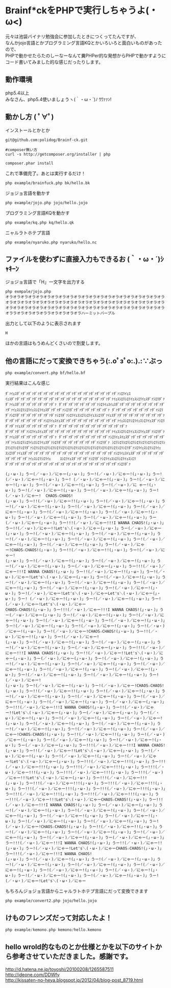 Brainf*ckをPHPで実行しちゃうよ(・ω<)
==========

元々は池袋バイナリ勉強会に参加したときにつくってたんですが、  
なんかjojo言語とかプログラミング言語KQとかいろいろと面白いものがあったので、  
PHPで動かせたらたのしーなーなんて糞PHPer的な発想からPHPで動かすようにコード書いてみました的な感じだったりします。

動作環境
------------
php5.4以上  
みなさん、php5.4使いましょうヽ(｀・ω・´)ﾉ ｳﾜｧｧﾝ!


動かし方 ( ﾟ∀ﾟ)
------------
インストールとかとか

	git@github.com:polidog/Brainf-ck.git
	
	#composer無い方
	curl -s http://getcomposer.org/installer | php
	
	composer.phar install 

これで準備完了。あとは実行するだけ！

	php example/brainfuck.php bk/hello.bk


ジョジョ言語を動かす

 	php example/jojo.php jojo/hello.jojo 

プログラミング言語KQを動かす

	php example/kq.php kq/hello.qk

ニャルラトホテプ言語

	php example/nyaruko.php nyaruko/hello.nc


ファイルを使わずに直接入力もできるお (｀・ω・´)ｼｬｷｰﾝ
-----

ジョジョ言語で「H」一文字を出力する

	php exmpale/jojo.php
	オラオラオラオラオラオラオラオラオラオラオラオラオラオラオラオラオラオラオラオラオラオラオラオラオラオラオラオラオラオラオラオラオラオラオラオラオラオラオラオラオラオラオラオラオラオラオラオラオラオラオラオラオラオラオラオラオラオラオラオラオラオラオラオララオラオラオラオララオラオラオラオラハーミットパープル

出力として以下のように表示されます
	
	H


ほかの言語はもうめんどくさいので割愛します。

他の言語にだって変換できちゃう(:.oﾟзﾟo:.).:∵ぶっ
----

	php example/convert.php bf/hello.bf


実行結果はこんな感じ
	
	ﾀﾞｧｲｪｽﾀﾞｧﾀﾞｧﾀﾞｧﾀﾞｧﾀﾞｧﾀﾞｧﾀﾞｧﾀﾞｧﾀﾞｧﾀﾞｧﾀﾞｧﾀﾞｧﾀﾞｧﾀﾞｧﾀﾞｧﾀﾞｧﾀﾞｧﾀﾞｧｼｴﾘｲｪｽ
	ｲｪｽﾀﾞｧﾀﾞｧﾀﾞｧﾀﾞｧﾀﾞｧﾀﾞｧﾀﾞｧﾀﾞｧﾀﾞｧﾀﾞｧﾀﾞｧﾀﾞｧﾀﾞｧﾀﾞｧﾀﾞｧﾀﾞｧﾀﾞｧﾀﾞｧｲｪｽｼｴﾘｼｴﾘｲｪｽｼｴﾘｲｪｽﾀﾞｧｼｴﾘﾀﾞｧﾀﾞｧｲｪｽﾀﾞｧﾀﾞｧﾀﾞｧﾀﾞｧﾀﾞｧﾀﾞｧﾀﾞｧ	ﾀﾞｧﾀﾞｧﾀﾞｧﾀﾞｧﾀﾞｧﾀﾞｧﾀﾞｧｼｴﾘｲｪｽｲｪｽﾀﾞｧﾀﾞｧﾀﾞｧﾀﾞｧﾀﾞｧﾀﾞｧﾀﾞｧﾀﾞｧﾀﾞｧﾀﾞｧｲｪｽｼｴﾘｼｴﾘｲｪｽｼｴﾘｲｪｽﾀﾞｧﾀﾞｧﾀﾞｧｼｴﾘﾀﾞｧﾀﾞｧﾀﾞｧﾀﾞｧﾀﾞｧﾀﾞｧﾀﾞｧ	ﾀﾞｧﾀﾞｧﾀﾞｧﾀﾞｧﾀﾞｧﾀﾞｧﾀﾞｧﾀﾞｧｼｴﾘﾀﾞｧｼｴﾘﾀﾞｧﾀﾞｧﾀﾞｧﾀﾞｧﾀﾞｧﾀﾞｧﾀﾞｧｼｴﾘﾀﾞｧｼｴﾘｲｪｽｼｴﾘｼｴﾘｲｪｽｼｴﾘﾀﾞｧｲｪｽﾀﾞｧﾀﾞｧﾀﾞｧﾀﾞｧﾀﾞｧﾀﾞｧﾀﾞｧﾀﾞｧﾀﾞｧ	ﾀﾞｧﾀﾞｧﾀﾞｧﾀﾞｧﾀﾞｧﾀﾞｧﾀﾞｧｼｴﾘｲｪｽｲｪｽﾀﾞｧﾀﾞｧﾀﾞｧﾀﾞｧﾀﾞｧﾀﾞｧﾀﾞｧﾀﾞｧﾀﾞｧﾀﾞｧｲｪｽｼｴﾘｼｴﾘｲｪｽｼｴﾘｲｪｽﾀﾞｧｼｴﾘﾀﾞｧﾀﾞｧｲｪｽﾀﾞｧﾀﾞｧﾀﾞｧﾀﾞｧﾀﾞｧﾀﾞｧ	ﾀﾞｧﾀﾞｧﾀﾞｧﾀﾞｧﾀﾞｧﾀﾞｧﾀﾞｧﾀﾞｧﾀﾞｧﾀﾞｧﾀﾞｧﾀﾞｧ
	ﾀﾞｧﾀﾞｧﾀﾞｧﾀﾞｧｼｴﾘｲｪｽｲｪｽﾀﾞｧﾀﾞｧﾀﾞｧﾀﾞｧﾀﾞｧﾀﾞｧﾀﾞｧﾀﾞｧﾀﾞｧﾀﾞｧﾀﾞｧﾀﾞｧｲｪｽｼｴﾘｼｴﾘｲｪｽｼｴﾘｲｪｽﾀﾞｧｼｴﾘﾀﾞｧﾀﾞｧｲｪｽﾀﾞｧﾀﾞｧﾀﾞｧﾀﾞｧﾀﾞｧﾀﾞｧﾀﾞｧ	ﾀﾞｧﾀﾞｧﾀﾞｧﾀﾞｧﾀﾞｧﾀﾞｧﾀﾞｧﾀﾞｧﾀﾞｧｼｴﾘｲｪｽｲｪｽﾀﾞｧﾀﾞｧﾀﾞｧﾀﾞｧﾀﾞｧﾀﾞｧﾀﾞｧﾀﾞｧｲｪｽｼｴﾘｼｴﾘｲｪｽｼｴﾘｲｪｽﾀﾞｧｼｴﾘﾀﾞｧﾀﾞｧﾀﾞｧﾀﾞｧﾀﾞｧﾀﾞｧﾀﾞｧｼｴﾘﾀﾞｧ	ｼｴﾘｼｴﾘｼｴﾘｼｴﾘｼｴﾘｼｴﾘｼｴﾘｼｴﾘｼｴﾘｼｴﾘｼｴﾘｼｴﾘｼｴﾘﾀﾞｧｼｴﾘｼｴﾘｼｴﾘｼｴﾘｼｴﾘｼｴﾘｼｴﾘｼｴﾘｼｴﾘｼｴﾘｼｴﾘｼｴﾘｼｴﾘｼｴﾘｼｴﾘｼｴﾘｼｴﾘﾀﾞｧｼｴﾘｲｪｽｼｴﾘｼｴﾘｲｪ	ｽｼｴﾘﾀﾞｧｲｪｽﾀﾞｧﾀﾞｧﾀﾞｧﾀﾞｧﾀﾞｧﾀﾞｧﾀﾞｧﾀﾞｧﾀﾞｧﾀﾞｧﾀﾞｧﾀﾞｧﾀﾞｧﾀﾞｧﾀﾞｧﾀﾞｧｼｴﾘｲｪｽｲｪｽﾀﾞｧﾀﾞｧﾀﾞｧﾀﾞｧﾀﾞｧﾀﾞｧﾀﾞｧﾀﾞｧﾀﾞｧﾀﾞｧｲｪｽｼｴﾘｼｴﾘｲｪ	ｽｼｴﾘｲｪｽﾀﾞｧﾀﾞｧﾀﾞｧｼｴﾘﾀﾞｧｼｴﾘｲｪｽｼｴﾘｼｴﾘｲｪｽｼｴﾘ
	ﾀﾞｧﾀﾞｧﾀﾞｧﾀﾞｧﾀﾞｧﾀﾞｧﾀﾞｧﾀﾞｧﾀﾞｧﾀﾞｧﾀﾞｧﾀﾞｧﾀﾞｧﾀﾞｧﾀﾞｧﾀﾞｧﾀﾞｧﾀﾞｧﾀﾞｧﾀﾞｧｼｴﾘﾀﾞｧ

	(」・ω・)」うー(／・ω・)／にゃー(」・ω・)」うー!(／・ω・)／にゃー!(」・ω・)」うー!(／・ω・)／にゃー!(」・ω・)」うー!	(／・ω・)／にゃー!(」・ω・)」うー!(／・ω・)／にゃー!(」・ω・)」うー!(／・ω・)／にゃー!(」・ω・)」うー!(／・ω・)／に	ゃー!(」・ω・)」うー!(／・ω・)／にゃー!(」・ω・)」うー!(／・ω・)／にゃー!(」・ω・)」うー!(／・ω・)／にゃー!	CHAOS☆CHAOS!
	(」・ω・)」うー!!(／・ω・)／にゃー!!(」・ω・)」うー!(／・ω・)／にゃー!(」・ω・)」うー!(／・ω・)／にゃー!(」・ω・)」うー!(／・ω・)／にゃー!(」・ω・)」うー!(／・ω・)／にゃー!(」・ω・)」うー!(／・ω・)／にゃー!(」・ω・)」うー!(／・ω・)／にゃー!(」・ω・)」うー!(／・ω・)／にゃー!(」・ω・)」うー!(／・ω・)／にゃー!(」・ω・)」うー(／・ω・)／にゃー(」・ω・)」うー!!!(／・ω・)／にゃー!!!I WANNA CHAOS!(」・ω・)」うー!!(／・ω・)／にゃー!!Let's＼(・ω・)／にゃー(」・ω・)」うー(／・ω・)／にゃー(」・ω・)」うー!(／・ω・)／にゃー!(」・ω・)」うー!(／・ω・)／にゃー!(」・ω・)」うー!(／・ω・)／にゃー!(」・ω・)」うー!(／・ω・)／にゃー!(」・ω・)」うー!(／・ω・)／にゃー!(」・ω・)」うー!(／・ω・)／にゃー!(」・ω・)」うー!(／・ω・)／にゃー!CHAOS☆CHAOS!(」・ω・)」うー!!(／・ω・)／にゃー!!(」・ω・)」うー!(／・ω・)／にゃー!	
	(」・ω・)」うー!(／・ω・)／にゃー!(」・ω・)」うー!(／・ω・)／にゃー!(」・ω・)」うー!(／・ω・)／にゃー!(」・ω・)」うー(／・ω・)／にゃー(」・ω・)」うー!!!(／・ω・)／にゃー!!!I WANNA CHAOS!(」・ω・)」うー!!(／・ω・)／にゃー!!(」・ω・)」うー!(／・ω・)／にゃー!Let's＼(・ω・)／にゃー(」・ω・)」うー!(／・ω・)／にゃー!(」・ω・)」うー!(／・ω・)／にゃー!(」・ω・)」うー!(／・ω・)／にゃー!(」・ω・)」うー!(／・ω・)／にゃー!(」・ω・)」うー!(／・ω・)／にゃー!(」・ω・)」うー!(／・ω・)／にゃー!(」・ω・)」うー!(／・ω・)／にゃー!Let's＼(・ω・)／にゃーLet's＼(・ω・)／にゃー(」・ω・)」うー!	(／・ω・)／にゃー!(」・ω・)」うー!(／・ω・)／にゃー!(」・ω・)」うー!(／・ω・)／にゃー!Let's＼(・ω・)／にゃー	
	CHAOS☆CHAOS!(」・ω・)」うー!!!(／・ω・)／にゃー!!!I WANNA CHAOS!(」・ω・)」うー(／・ω・)／にゃー(」・ω・)」うー!(／・ω・)／にゃー!(」・ω・)」うー!(／・ω・)／にゃー!(」・ω・)」うー!(／・ω・)／にゃー!(」・ω・)」うー!(／・ω・)／にゃー!(」・ω・)」うー!(／・ω・)／にゃー!(」・ω・)」うー!(／・ω・)／にゃー!(」・ω・)」うー!(／・ω・)／にゃー!(」・ω・)」うー!(／・ω・)／にゃー!CHAOS☆CHAOS!(」・ω・)」うー!!(／・ω・)／にゃー!!(」・ω・)」うー!(／・ω・)／にゃー!	
	(」・ω・)」うー!(／・ω・)／にゃー!(」・ω・)」うー!(／・ω・)／にゃー!(」・ω・)」うー!(／・ω・)／にゃー!(」・ω・)」うー(／・ω・)／にゃー(」・ω・)」うー!!!(／・ω・)／にゃー!!!I WANNA CHAOS!(」・ω・)」うー!!(／・ω・)／にゃー!!Let's＼(・ω・)／にゃー(」・ω・)」うー(／・ω・)／にゃー(」・ω・)」うー!(／・ω・)／にゃー!(」・ω・)」うー!(／・ω・)／にゃー!(」・ω・)」うー!(／・ω・)／にゃー!(」・ω・)」うー!(／・ω・)／にゃー!(」・ω・)」うー!(／・ω・)／にゃー!(」・ω・)」うー!(／・ω・)／にゃー!(」・ω・)」うー!(／・ω・)／にゃー!(」・ω・)」うー!(／・ω・)／にゃー!(」・ω・)」うー!(／・ω・)／にゃー!
	(」・ω・)」うー!(／・ω・)／にゃー!(」・ω・)」うー!(／・ω・)／にゃー!CHAOS☆CHAOS!(」・ω・)」うー!!(／・ω・)／にゃー!!(」・ω・)」うー!(／・ω・)／にゃー!(」・ω・)」うー!(／・ω・)／にゃー!(」・ω・)」うー!(／・ω・)／にゃー!(」・ω・)」うー!(／・ω・)／にゃー!(」・ω・)」うー!(／・ω・)／にゃー!(」・ω・)」うー(／・ω・)／にゃー(」・ω・)」うー!!!(／・ω・)／にゃー!!!I WANNA CHAOS!(」・ω・)」うー!!(／・ω・)／にゃー!!Let's＼(・ω・)／にゃー(」・ω・)」うー(／・ω・)／にゃー(」・ω・)」うー!(／・ω・)／にゃー!(」・ω・)」うー!(／・ω・)／にゃー!(」・ω・)」うー!(／・ω・)／にゃー!(」・ω・)」うー!(／・ω・)／にゃー!(」・ω・)」うー!(／・ω・)／にゃー!(」・ω・)」うー!(／・ω・)／にゃー!(」・ω・)」うー!(／・ω・)／にゃー!(」・ω・)」うー!(／・ω・)／にゃー!CHAOS☆CHAOS!(」・ω・)」うー!!(／・ω・)／にゃー!!(」・ω・)」うー!(／・ω・)／にゃー!(」・ω・)」うー!(／・ω・)／にゃー!(」・ω・)」うー!(／・ω・)／にゃー!(」・ω・)」うー(／・ω・)／にゃー(」・ω・)」うー!!!(／・ω・)／にゃー!!!I WANNA CHAOS!(」・ω・)」うー!!(／・ω・)／にゃー!!Let's＼(・ω・)／にゃー(」・ω・)」うー!(／・ω・)／にゃー!(」・ω・)」うー!(／・ω・)／にゃー!(」・ω・)」うー!(／・ω・)／にゃー!Let's＼(・ω・)／にゃー(」・ω・)」うー!!!(／・ω・)／にゃー!!!(」・ω・)」うー!!!(／・ω・)／にゃー!!!(」・ω・)」うー!!!(／・ω・)／にゃー!!!(」・ω・)」うー!!!(／・ω・)／にゃー!!!(」・ω・)」うー!!!(／・ω・)／にゃー!!!(」・ω・)」うー!!!(／・ω・)／にゃー!!!Let's＼(・ω・)／にゃー(」・ω・)」うー!!!(／・ω・)／にゃー!!!
	(」・ω・)」うー!!!(／・ω・)／にゃー!!!(」・ω・)」うー!!!(／・ω・)／にゃー!!!(」・ω・)」うー!!!(／・ω・)／にゃー!!!(」・ω・)」うー!!!(／・ω・)／にゃー!!!(」・ω・)」うー!!!(／・ω・)／にゃー!!!(」・ω・)」うー!!!(／・ω・)／にゃー!!!(」・ω・)」うー!!!(／・ω・)／にゃー!!!Let's＼(・ω・)／にゃーCHAOS☆CHAOS!(」・ω・)」うー!!!(／・ω・)／にゃー!!!I WANNA CHAOS!(」・ω・)」うー(／・ω・)／にゃー(」・ω・)」うー!(／・ω・)／にゃー!(」・ω・)」うー!(／・ω・)／にゃー!(」・ω・)」うー!(／・ω・)／にゃー!(」・ω・)」うー!(／・ω・)／にゃー!(」・ω・)」うー!(／・ω・)／にゃー!(」・ω・)」うー!(／・ω・)／にゃー!(」・ω・)」うー!(／・ω・)／にゃー!(」・ω・)」うー!(／・ω・)／にゃー!CHAOS☆CHAOS!(」・ω・)」うー!!(／・ω・)／にゃー!!(」・ω・)」うー!(／・ω・)／にゃー!(」・ω・)」うー!(／・ω・)／にゃー!(」・ω・)」うー!(／・ω・)／にゃー!(」・ω・)」うー!(／・ω・)／にゃー!(」・ω・)」うー(／・ω・)／にゃー(」・ω・)」うー!!!(／・ω・)／にゃー!!!I WANNA CHAOS!(」・ω・)」うー!!(／・ω・)／にゃー!!(」・ω・)」うー!(／・ω・)／にゃー!Let's＼(・ω・)／にゃーCHAOS☆CHAOS!(」・ω・)」うー!!!(／・ω・)／にゃー!!!I WANNA CHAOS!
	(」・ω・)」うー!(／・ω・)／にゃー!(」・ω・)」うー!(／・ω・)／にゃー!(」・ω・)」うー!(／・ω・)／にゃー!(」・ω・)」うー!(／・ω・)／にゃー!(」・ω・)」うー!(／・ω・)／にゃー!(」・ω・)」うー!(／・ω・)／にゃー!(」・ω・)」うー!(／・ω・)／にゃー!(」・ω・)」うー!(／・ω・)／にゃー!(」・ω・)」うー!(／・ω・)／にゃー!(」・ω・)」うー!(／・ω・)／にゃー!Let's＼(・ω・)／にゃー


もちろんジョジョ言語からニャルラトホテプ言語にだって変換できます

	php example/convert2.php jojo/hello.jojo
	
## けものフレンズだって対応したよ！


```php
php example/kemono.php kemono/hello.kemono
```



hello wrold的なものとか仕様とかを以下のサイトから参考させていただきました。感謝です。
--------

http://d.hatena.ne.jp/toyoshi/20100208/1265587511  
http://ideone.com/DDWfy  
http://kissaten-no-heya.blogspot.jp/2012/04/blog-post_8719.html

	
